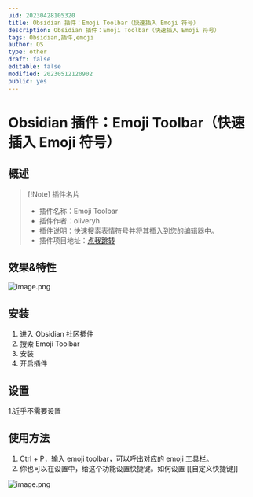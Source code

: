 ```yaml
---
uid: 20230428105320
title: Obsidian 插件：Emoji Toolbar（快速插入 Emoji 符号）
description: Obsidian 插件：Emoji Toolbar（快速插入 Emoji 符号）
tags: Obsidian,插件,emoji
author: OS
type: other
draft: false
editable: false
modified: 20230512120902
public: yes
---
```


# Obsidian 插件：Emoji Toolbar（快速插入 Emoji 符号）

## 概述

> [!Note] 插件名片
>- 插件名称：Emoji Toolbar
>- 插件作者：oliveryh
>- 插件说明：快速搜索表情符号并将其插入到您的编辑器中。
>- 插件项目地址：[点我跳转](https://github.com/oliveryh/obsidian-emoji-toolbar)

## 效果&特性

![image.png](https://cdn.pkmer.cn/images/20230503222718.png!pkmer)

## 安装

1. 进入 Obsidian 社区插件
2. 搜索 Emoji Toolbar
3. 安装
4. 开启插件

## 设置

1.近乎不需要设置

## 使用方法

1. Ctrl + P，输入 emoji toolbar，可以呼出对应的 emoji 工具栏。
2. 你也可以在设置中，给这个功能设置快捷键。如何设置 [[自定义快捷键]]

![image.png](https://cdn.pkmer.cn/images/20230503222752.png!pkmer)
